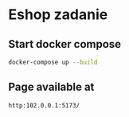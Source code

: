 # Eshop zadanie

## Start docker compose
```sh
docker-compose up --build
```

## Page available at
```sh
http:102.0.0.1:5173/
```

